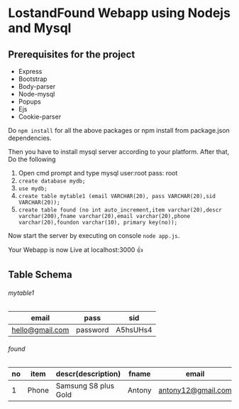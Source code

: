 # LostandFound Webapp using Nodejs and Mysql
## Prerequisites for the project

- Express
- Bootstrap
- Body-parser
- Node-mysql
- Popups
- Ejs
- Cookie-parser

Do ```npm install``` for all the above packages or npm install from package.json dependencies.

Then you have to install mysql server according to your platform.
After that,
Do the following 

1. Open cmd prompt and type mysql user:root  pass: root
2. ```create database mydb;```
3. ```use mydb;```
4. ```create table mytable1 (email VARCHAR(20), pass VARCHAR(20),sid VARCHAR(20));```
5. ```create table found (no int auto_increment,item varchar(20),descr varchar(200),fname varchar(20),email varchar(20),phone varchar(20),foundon varchar(10), primary key(no));```

Now start the server by executing on console ```node app.js```.

Your Webapp is now Live at localhost:3000  :+1:


## Table Schema
###### mytable1
email | pass | sid
----- | ---- | ---
hello@gmail.com | password | A5hsUHs4

###### found
no | item | descr(description) | fname | email | phone | foundon
-- | ---- | ------------------ | ----- | ----- | ----- | -------
1 | Phone | Samsung S8 plus Gold | Antony | antony12@gmail.com | 8574622164 | 12-10-2017

